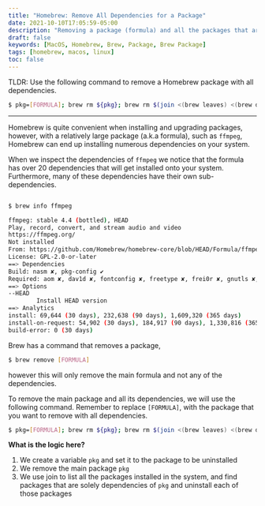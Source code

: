 ```yaml
---
title: "Homebrew: Remove All Dependencies for a Package"
date: 2021-10-10T17:05:59-05:00
description: "Removing a package (formula) and all the packages that are its dependencies in Homebrew using join"
draft: false
keywords: [MacOS, Homebrew, Brew, Package, Brew Package]
tags: [homebrew, macos, linux]
toc: false
---
```


TLDR: Use the following command to remove a Homebrew package with all dependencies.
```bash
$ pkg=[FORMULA]; brew rm ${pkg}; brew rm $(join <(brew leaves) <(brew deps ${pkg}))
```

---

Homebrew is quite convenient when installing and upgrading packages, however, with a relatively large package (a.k.a formula), such as `ffmpeg`, Homebrew can end up installing numerous dependencies on your system.


When we inspect the dependencies of `ffmpeg` we notice that the formula has over 20 dependencies that will get installed onto your system. Furthermore, many of these dependencies have their own sub-dependencies.

```bash

$ brew info ffmpeg 

ffmpeg: stable 4.4 (bottled), HEAD
Play, record, convert, and stream audio and video
https://ffmpeg.org/
Not installed
From: https://github.com/Homebrew/homebrew-core/blob/HEAD/Formula/ffmpeg.rb
License: GPL-2.0-or-later
==> Dependencies
Build: nasm ✘, pkg-config ✔
Required: aom ✘, dav1d ✘, fontconfig ✘, freetype ✘, frei0r ✘, gnutls ✘, lame ✘, libass ✘, libbluray ✘, libsoxr ✘, libvidstab ✘, libvorbis ✘, libvpx ✘, opencore-amr ✘, openjpeg ✘, opus ✘, rav1e ✘, rubberband ✘, sdl2 ✘, snappy ✘, speex ✘, srt ✘, tesseract ✘, theora ✘, webp ✘, x264 ✘, x265 ✘, xvid ✘, xz ✘, zeromq ✘, zimg ✘
==> Options
--HEAD
        Install HEAD version
==> Analytics
install: 69,644 (30 days), 232,638 (90 days), 1,609,320 (365 days)
install-on-request: 54,902 (30 days), 184,917 (90 days), 1,330,816 (365 days)
build-error: 0 (30 days)

```

Brew has a command that removes a package,

```bash
$ brew remove [FORMULA]
```

however this will only remove the main formula and not any of the dependencies.

To remove the main package and all its dependencies, we will use the following command. Remember to replace `[FORMULA]`, with the package that you want to remove with all dependencies. 

```bash
$ pkg=[FORMULA]; brew rm ${pkg}; brew rm $(join <(brew leaves) <(brew deps ${pkg}))
```

**What is the logic here?**
1. We create a variable `pkg` and set it to the package to be uninstalled
1. We remove the main package `pkg`
3. We use join to list all the packages installed in the system, and find packages that are solely dependencies of `pkg` and uninstall each of those packages 

